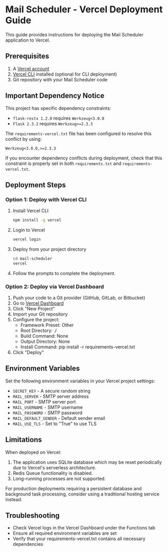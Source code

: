 # Mail Scheduler - Vercel Deployment Guide

This guide provides instructions for deploying the Mail Scheduler application to Vercel.

## Prerequisites

1. A [Vercel account](https://vercel.com/signup)
2. [Vercel CLI](https://vercel.com/docs/cli) installed (optional for CLI deployment)
3. Git repository with your Mail Scheduler code

## Important Dependency Notice

This project has specific dependency constraints:

- `flask-restx 1.2.0` requires `Werkzeug<3.0.0`
- `Flask 2.3.2` requires `Werkzeug>=2.3.3`

The `requirements-vercel.txt` file has been configured to resolve this conflict by using:
```
Werkzeug<3.0.0,>=2.3.3
```

If you encounter dependency conflicts during deployment, check that this constraint is properly set in both `requirements.txt` and `requirements-vercel.txt`.

## Deployment Steps

### Option 1: Deploy with Vercel CLI

1. Install Vercel CLI
   ```bash
   npm install -g vercel
   ```

2. Login to Vercel
   ```bash
   vercel login
   ```

3. Deploy from your project directory
   ```bash
   cd mail-scheduler
   vercel
   ```

4. Follow the prompts to complete the deployment.

### Option 2: Deploy via Vercel Dashboard

1. Push your code to a Git provider (GitHub, GitLab, or Bitbucket)
2. Go to [Vercel Dashboard](https://vercel.com/dashboard)
3. Click "New Project"
4. Import your Git repository
5. Configure the project:
   - Framework Preset: Other
   - Root Directory: ./
   - Build Command: None
   - Output Directory: None
   - Install Command: pip install -r requirements-vercel.txt
6. Click "Deploy"

## Environment Variables

Set the following environment variables in your Vercel project settings:

- `SECRET_KEY` - A secure random string
- `MAIL_SERVER` - SMTP server address
- `MAIL_PORT` - SMTP server port
- `MAIL_USERNAME` - SMTP username
- `MAIL_PASSWORD` - SMTP password
- `MAIL_DEFAULT_SENDER` - Default sender email
- `MAIL_USE_TLS` - Set to "True" to use TLS

## Limitations

When deployed on Vercel:

1. The application uses SQLite database which may be reset periodically due to Vercel's serverless architecture.
2. Redis Queue functionality is disabled.
3. Long-running processes are not supported.

For production deployments requiring a persistent database and background task processing, consider using a traditional hosting service instead.

## Troubleshooting

- Check Vercel logs in the Vercel Dashboard under the Functions tab
- Ensure all required environment variables are set
- Verify that your requirements-vercel.txt contains all necessary dependencies
